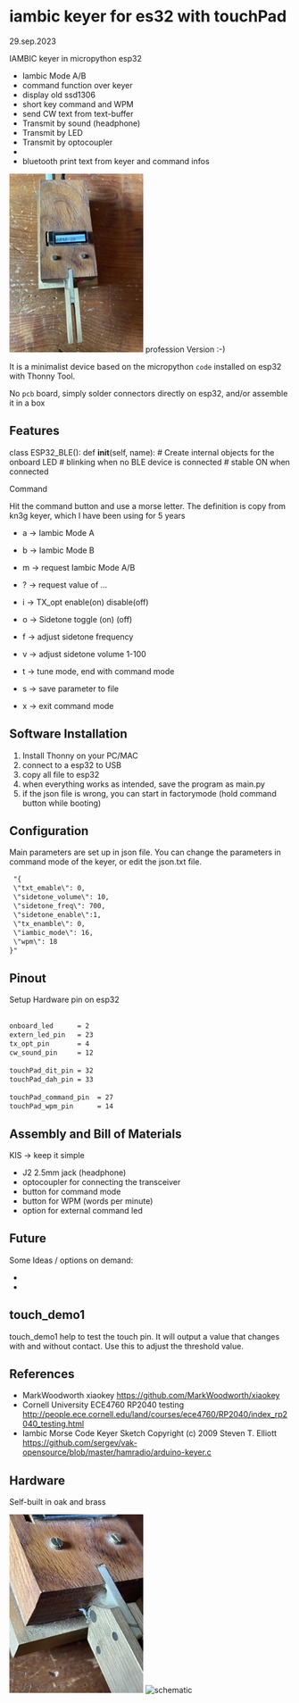 # iambic keyer for es32 with touchPad
29.sep.2023


IAMBIC keyer in micropython esp32
* Iambic Mode A/B
* command function over keyer 
* display old ssd1306
* short key command and WPM 
* send CW text from text-buffer 
* Transmit by sound (headphone)
* Transmit by LED
* Transmit by optocoupler
*
* bluetooth print text from keyer and command infos

 

![schematic](./keyer3.jpg)
profession Version :-)


It is a minimalist device based on the micropython `code`  installed on esp32 with Thonny Tool.

No `pcb` board, simply solder connectors directly on esp32, and/or assemble it in a box

## Features

class ESP32_BLE():
    def __init__(self, name):
        # Create internal objects for the onboard LED
        # blinking when no BLE device is connected
        # stable ON when connected

Command

Hit the command button and use a morse letter. The definition is copy from kn3g keyer, which I have been using for 5 years 

* a -> Iambic Mode A
* b -> Iambic Mode B
* m -> request Iambic Mode A/B

* ? -> request value of ...

* i -> TX_opt enable(on) disable(off)
 
* o -> Sidetone toggle (on) (off)

* f -> adjust sidetone frequency
* v -> adjust sidetone volume 1-100
 

* t -> tune mode, end with command mode
* s -> save parameter to  file

* x -> exit command mode


## Software Installation

1. Install Thonny on your PC/MAC 
2. connect to a esp32 to USB
3. copy all file to esp32
4. when everything works as intended, save the program as main.py
5. if the  json file is wrong, you can start in factorymode (hold command button while booting)



## Configuration
Main parameters are set up in json file.
You can change the parameters in command mode of the keyer, or edit the json.txt file.  
```
 "{
 \"txt_emable\": 0,
 \"sidetone_volume\": 10,
 \"sidetone_freq\": 700,
 \"sidetone_enable\":1,
 \"tx_enamble\": 0,
 \"iambic_mode\": 16,
 \"wpm\": 18
}"
```
## Pinout

Setup Hardware pin on esp32
```
 
onboard_led      = 2 
extern_led_pin   = 23 
tx_opt_pin       = 4 
cw_sound_pin     = 12

touchPad_dit_pin = 32
touchPad_dah_pin = 33

touchPad_command_pin  = 27
touchPad_wpm_pin      = 14
```


## Assembly and Bill of Materials


KIS -> keep it simple

* J2 2.5mm  jack (headphone)
* optocoupler for connecting the transceiver
* button for command mode
* button for WPM (words per minute) 
* option for external command led

## Future

Some Ideas / options on demand:

*  
*  

## touch_demo1

touch_demo1 help to test the touch pin.
It will output a value that changes with and without contact. 
Use this to adjust the threshold value.



## References

* MarkWoodworth xiaokey https://github.com/MarkWoodworth/xiaokey
* Cornell University ECE4760 RP2040 testing http://people.ece.cornell.edu/land/courses/ece4760/RP2040/index_rp2040_testing.html 
* Iambic Morse Code Keyer Sketch Copyright (c) 2009 Steven T. Elliott https://github.com/sergev/vak-opensource/blob/master/hamradio/arduino-keyer.c

## Hardware

Self-built in oak and brass

![schematic](./keyer1.jpg)
![schematic](./keyer2.jpg)
